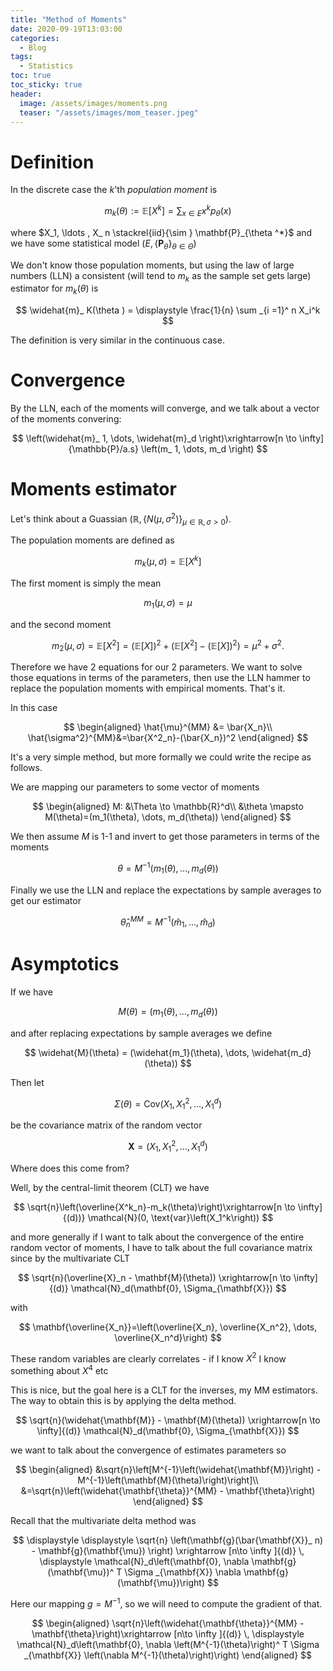 ```yaml
---
title: "Method of Moments"
date: 2020-09-19T13:03:00
categories:
  - Blog
tags:
  - Statistics
toc: true
toc_sticky: true
header:
  image: /assets/images/moments.png
  teaser: "/assets/images/mom_teaser.jpeg"
---
```



# Definition

In the discrete case the $k$'th *population moment* is

$$
m_ k(\theta ):= \mathbb {E}[X^ k] = \sum _{x \in E} x^ k p_\theta (x)
$$

where $X_1, \ldots , X_ n \stackrel{iid}{\sim } \mathbf{P}_{\theta ^*}$ and we have some statistical model $(E, \{ \mathbf{P}_{\theta }\} _{\theta \in \Theta })$

We don't know those population moments, but using the law of large numbers (LLN) a consistent (will tend to $m_k$ as the sample set gets large) estimator for $m_k(\theta)$ is

$$
\widehat{m}_ K(\theta ) = \displaystyle \frac{1}{n} \sum _{i =1}^ n X_i^k
$$


The definition is very similar in the continuous case.


# Convergence

By the LLN, each of the moments will converge, and we talk about a vector of the moments convering:

$$
\left(\widehat{m}_ 1, \dots, \widehat{m}_d \right)\xrightarrow[n \to \infty]{\mathbb{P}/a.s} \left(m_ 1, \dots, m_d \right)
$$

# Moments estimator

Let's think about a Guassian $(\mathbb {R}, \{ N(\mu , \sigma ^2)\} _{\mu \in \mathbb {R}, \sigma > 0})$.

The population moments are defined as

$$
m_ k(\mu , \sigma ) = \mathbb {E}[X^ k]
$$

The first moment is simply the mean

$$
m_1(\mu, \sigma)=\mu
$$

and the second moment

$$
m_2(\mu, \sigma) = \mathbb {E}[X^2] = (\mathbb {E}[X])^2 + \left(\mathbb {E}[X^2] - (\mathbb {E}[X])^2 \right) = \mu ^2 + \sigma ^2.
$$

Therefore we have 2 equations for our 2 parameters. We want to solve those equations in terms of the parameters, then use the LLN hammer to replace the population moments with empirical moments. That's it.

In this case

$$
\begin{aligned}
\hat{\mu}^{MM} &= \bar{X_n}\\
\hat{\sigma^2}^{MM}&=\bar{X^2_n}-(\bar{X_n})^2
\end{aligned}
$$

It's a very simple method, but more formally we could write the recipe as follows.

We are mapping our parameters to some vector of moments

$$
\begin{aligned}
M: &\Theta \to \mathbb{R}^d\\
&\theta \mapsto M(\theta)=(m_1(\theta), \dots, m_d(\theta))
\end{aligned}
$$

We then assume $M$ is 1-1 and invert to get those parameters in terms of the moments

$$
\theta=M^{-1}(m_1(\theta), \dots, m_d(\theta))
$$

Finally we use the LLN and replace the expectations by sample averages to get our estimator

$$
\hat{\theta}^{MM}_n=M^{-1}(\widehat{m}_1, \dots, \widehat{m}_d)
$$

# Asymptotics

If we have

$$
M(\theta) = (m_1(\theta), \dots, m_d(\theta))
$$

and after replacing expectations by sample averages we define

$$
\widehat{M}(\theta) = (\widehat{m_1}(\theta), \dots, \widehat{m_d}(\theta))
$$

Then let

$$
\Sigma(\theta) = \text{Cov}\left(X_1, X_1^2, \dots, X_1^d\right)
$$

be the covariance matrix of the random vector 

$$
\mathbf{X}=\left(X_1, X_1^2, \dots, X_1^d\right)
$$

Where does this come from?

Well, by the central-limit theorem (CLT) we have

$$
\sqrt{n}\left(\overline{X^k_n}-m_k(\theta)\right)\xrightarrow[n \to \infty]{(d))} \mathcal{N}(0, \text{var}\left(X_1^k\right))
$$

and more generally if I want to talk about the convergence of the entire random vector of moments, I have to talk about the full covariance matrix since by the multivariate CLT

$$
\sqrt{n}(\overline{X}_n - \mathbf{M}(\theta)) \xrightarrow[n \to \infty]{(d)} \mathcal{N}_d(\mathbf{0}, \Sigma_{\mathbf{X}})
$$

with

$$
\mathbf{\overline{X_n}}=\left(\overline{X_n}, \overline{X_n^2}, \dots, \overline{X_n^d}\right)
$$

These random variables are clearly correlates - if I know $X^2$ I know something about $X^4$ etc

This is nice, but the goal here is a CLT for the inverses, my MM estimators. The way to obtain this is by applying the delta method.

$$
\sqrt{n}(\widehat{\mathbf{M}} - \mathbf{M}(\theta)) \xrightarrow[n \to \infty]{(d)} \mathcal{N}_d(\mathbf{0}, \Sigma_{\mathbf{X}})
$$

we want to talk about the convergence of estimates parameters so

$$
\begin{aligned}
&\sqrt{n}\left[M^{-1}\left(\widehat{\mathbf{M}}\right) - M^{-1}\left(\mathbf{M}(\theta)\right)\right]\\
&=\sqrt{n}\left(\widehat{\mathbf{\theta}}^{MM} - \mathbf{\theta}\right)
\end{aligned}
$$

Recall that the multivariate delta method was

$$
\displaystyle  \displaystyle \sqrt{n} \left(\mathbf{g}(\bar{\mathbf{X}}_ n) - \mathbf{g}(\mathbf{\mu}) \right) \xrightarrow [n\to \infty ]{(d)} \, \displaystyle \mathcal{N}_d\left(\mathbf{0}, \nabla \mathbf{g}(\mathbf{\mu})^ T \Sigma _{\mathbf{X}} \nabla \mathbf{g}(\mathbf{\mu})\right)
$$

Here our mapping $g=M^{-1}$, so we will need to compute the gradient of that.

$$
\begin{aligned}
\sqrt{n}\left(\widehat{\mathbf{\theta}}^{MM} - \mathbf{\theta}\right)\xrightarrow [n\to \infty ]{(d)} \, \displaystyle \mathcal{N}_d\left(\mathbf{0}, \nabla \left(M^{-1}(\theta)\right)^ T \Sigma _{\mathbf{X}} \left(\nabla M^{-1}(\theta)\right)\right)
\end{aligned}
$$